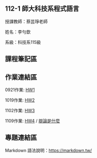 ## 112-1 師大科技系程式語言
授課教師：蔡芸琤老師

姓名：李勻歆

系級：科技系115級
## 課程筆記區

## 作業連結區

0921作業: [HW1](https://colab.research.google.com/drive/1DihRtIwnImKyZMA4Rz2PNXMuQPYHg2MY?usp=sharing)

1019作業: [HW2](https://colab.research.google.com/drive/1q-mCnGo-2oypIRnvnkqLOk9hbzyinHxN?usp=sharing)

1102作業: [HW3](https://colab.research.google.com/drive/1Qnoe3Mjhu39tFAvl2nLxKjyHQuht30J_?usp=sharing)

1109作業: [HW4](https://colab.research.google.com/drive/1BhVJ9jJWt-LoSAyiR9EXeSuYwb_iJsfQ?usp=sharing) / [辯論是什麼](https://medium.com/@41171114h/辯論是什麼-35e67529c519)




## 專題連結區
Markdown 語法說明：https://markdown.tw/
